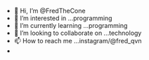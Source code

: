 - 👋 Hi, I’m @FredTheCone
- 👀 I’m interested in ...programming
- 🌱 I’m currently learning ...programming
- 💞️ I’m looking to collaborate on ...technology
- 📫 How to reach me ...instagram/@fred_qvn
-

<!---
FredTheCone/FredTheCone is a ✨ special ✨ repository because its `README.md` (this file) appears on your GitHub profile.
You can click the Preview link to take a look at your changes.
--->
